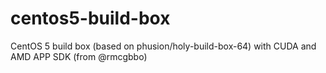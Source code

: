 # centos5-build-box
CentOS 5 build box (based on phusion/holy-build-box-64) with CUDA and AMD APP SDK (from @rmcgbbo)

